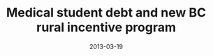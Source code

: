---
title: "Medical student debt and new BC rural incentive program"
year: 2013
month: "Mar"
day: 19
date: 2013-03-19
href: "http://www.cfax1070.com/Media/CFAX-Podcasts/CFAX-Afternoons/March-19,-2013-10am"
lang: "en"
news-publication: "CFAX Radio Victoria"
---